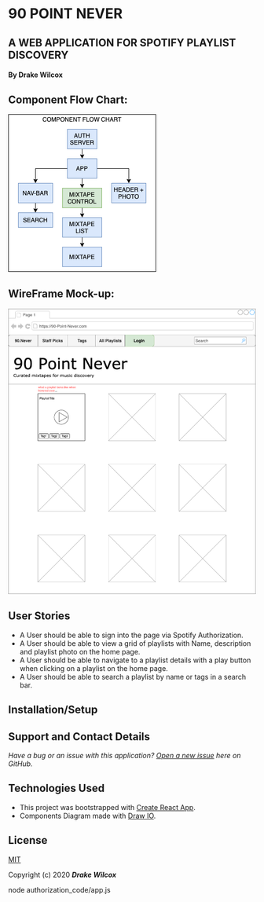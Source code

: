 # 90 POINT NEVER 
## A WEB APPLICATION FOR SPOTIFY PLAYLIST DISCOVERY 

#### By Drake Wilcox


## Component Flow Chart:
![component tree](PointNeverDiagram.png)
## WireFrame Mock-up: 
![wireframe](PointNeverWireFrame.png)

## User Stories
* A User should be able to sign into the page via Spotify Authorization. 
* A User should be able to view a grid of playlists with Name, description and playlist photo on the home page. 
* A User should be able to navigate to a playlist details with a play button when clicking on a playlist on the home page. 
* A User should be able to search a playlist by name or tags in a search bar. 

## Installation/Setup

## Support and Contact Details
_Have a bug or an issue with this application? [Open a new issue](https://github.com/drakewilcox/point-never/issues) here on GitHub._

## Technologies Used
* This project was bootstrapped with [Create React App](https://github.com/facebook/create-react-app).
* Components Diagram made with [Draw IO](https://draw.io/).

## License
[MIT](https://choosealicense.com/licenses/mit/)

Copyright (c) 2020 **_Drake Wilcox_**

node authorization_code/app.js

